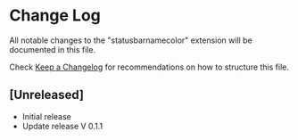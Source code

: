 # Change Log

All notable changes to the "statusbarnamecolor" extension will be documented in this file.

Check [Keep a Changelog](http://keepachangelog.com/) for recommendations on how to structure this file.

## [Unreleased]

- Initial release
- Update release V 0.1.1